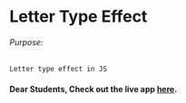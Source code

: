 # Letter Type Effect

###### Purpose:
    Letter type effect in JS

#### Dear Students, Check out the live app [here]([https://chakradhar-brs.github.io/Letter-Type-effect/]).
